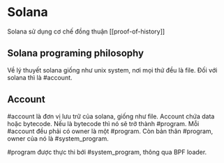 # Solana

Solana sử dụng cơ chế đồng thuận [[proof-of-history]]

## Solana programing philosophy

Về lý thuyết solana giống như unix system, nơi mọi thứ đều là file. Đối với solana thì là #account.

## Account

#account là đơn vị lưu trữ của solana, giống như file. Account chứa data hoặc bytecode. Nếu là bytecode thì nó sẽ trở thành #program. Mỗi #account đều phải có owner là một #program. Còn bản thân #program, owner của nó là #system_program. 

#program được thực thi bới #system_program, thông qua BPF loader.